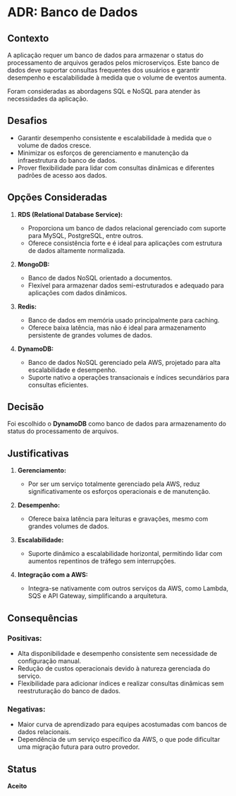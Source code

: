 # ADR: Banco de Dados

## Contexto

A aplicação requer um banco de dados para armazenar o status do processamento de arquivos gerados pelos microserviços. Este banco de dados deve suportar consultas frequentes dos usuários e garantir desempenho e escalabilidade à medida que o volume de eventos aumenta.

Foram consideradas as abordagens SQL e NoSQL para atender às necessidades da aplicação.

## Desafios

- Garantir desempenho consistente e escalabilidade à medida que o volume de dados cresce.
- Minimizar os esforços de gerenciamento e manutenção da infraestrutura do banco de dados.
- Prover flexibilidade para lidar com consultas dinâmicas e diferentes padrões de acesso aos dados.

## Opções Consideradas

1. **RDS (Relational Database Service):**
   - Proporciona um banco de dados relacional gerenciado com suporte para MySQL, PostgreSQL, entre outros.
   - Oferece consistência forte e é ideal para aplicações com estrutura de dados altamente normalizada.

2. **MongoDB:**
   - Banco de dados NoSQL orientado a documentos.
   - Flexível para armazenar dados semi-estruturados e adequado para aplicações com dados dinâmicos.

3. **Redis:**
   - Banco de dados em memória usado principalmente para caching.
   - Oferece baixa latência, mas não é ideal para armazenamento persistente de grandes volumes de dados.

4. **DynamoDB:**
   - Banco de dados NoSQL gerenciado pela AWS, projetado para alta escalabilidade e desempenho.
   - Suporte nativo a operações transacionais e índices secundários para consultas eficientes.

## Decisão

Foi escolhido o **DynamoDB** como banco de dados para armazenamento do status do processamento de arquivos.

## Justificativas

1. **Gerenciamento:**
   - Por ser um serviço totalmente gerenciado pela AWS, reduz significativamente os esforços operacionais e de manutenção.

2. **Desempenho:**
   - Oferece baixa latência para leituras e gravações, mesmo com grandes volumes de dados.

3. **Escalabilidade:**
   - Suporte dinâmico a escalabilidade horizontal, permitindo lidar com aumentos repentinos de tráfego sem interrupções.

4. **Integração com a AWS:**
   - Integra-se nativamente com outros serviços da AWS, como Lambda, SQS e API Gateway, simplificando a arquitetura.

## Consequências

### Positivas:

- Alta disponibilidade e desempenho consistente sem necessidade de configuração manual.
- Redução de custos operacionais devido à natureza gerenciada do serviço.
- Flexibilidade para adicionar índices e realizar consultas dinâmicas sem reestruturação do banco de dados.

### Negativas:

- Maior curva de aprendizado para equipes acostumadas com bancos de dados relacionais.
- Dependência de um serviço específico da AWS, o que pode dificultar uma migração futura para outro provedor.

## Status

**Aceito**
